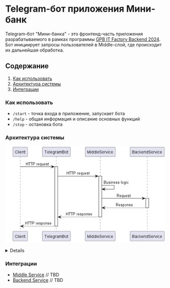 # Telegram-бот приложения Мини-банк

Telegram-бот "Мини-банка" - это фронтенд-часть приложения разрабатываемого в рамках программы [GPB IT Factory Backend 2024](https://gpb.fut.ru/itfactory/backend).
Бот инициирует запросы пользователей в Middle-слой, где происходит их дальнейшая обработка.


## Содержание

1. [Как использовать](#как-использовать)
2. [Архитектура системы](#архитектура-системы)
3. [Интеграции](#интеграции)


### Как использовать

- `/start` - точка входа в приложение, запускает бота
- `/help` - общая информация и описание основных функций
- `/stop` - остановка бота


### Архитектура системы

![](src/main/resources/plantuml/architecture.png)

<details>

```plantuml
@startuml architecture
skinparam sequenceMessageAlign center
skinparam ParticipantPadding 20

participant Client
participant TelegramBot
participant MiddleService
participant BackendService

Client -> TelegramBot: HTTP request
activate TelegramBot

TelegramBot -> MiddleService: HTTP request
activate MiddleService

MiddleService -> MiddleService: Business logic

MiddleService -> BackendService: Request
activate BackendService

BackendService --> MiddleService: Response
deactivate BackendService

MiddleService --> TelegramBot: HTTP response
deactivate MiddleService

TelegramBot --> Client: HTTP response
deactivate TelegramBot
@enduml
```
</details>


### Интеграции

- [Middle Service]() // TBD
- [Backend Service]() // TBD
